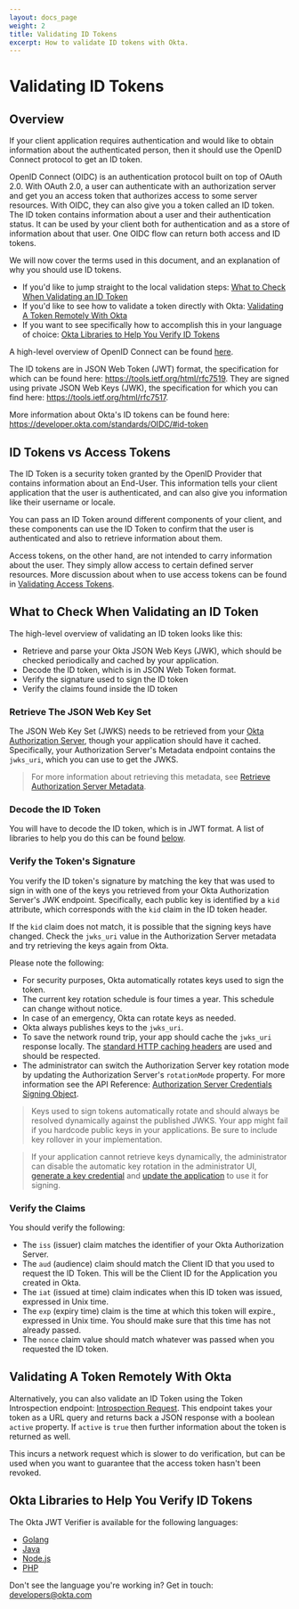 ```yaml
---
layout: docs_page
weight: 2
title: Validating ID Tokens
excerpt: How to validate ID tokens with Okta.
---
```


# Validating ID Tokens

## Overview

If your client application requires authentication and would like to obtain information about the authenticated person, then it should use the OpenID Connect protocol to get an ID token.

OpenID Connect (OIDC) is an authentication protocol built on top of OAuth 2.0. With OAuth 2.0, a user can authenticate with an authorization server and get you an access token that authorizes access to some server resources. With OIDC, they can also give you a token called an ID token. The ID token contains information about a user and their authentication status. It can be used by your client both for authentication and as a store of information about that user. One OIDC flow can return both access and ID tokens.

We will now cover the terms used in this document, and an explanation of why you should use ID tokens.

- If you'd like to jump straight to the local validation steps: [What to Check When Validating an ID Token](#what-to-check-when-validating-an-id-token)
- If you'd like to see how to validate a token directly with Okta: [Validating A Token Remotely With Okta](#validating-a-token-remotely-with-okta)
- If you want to see specifically how to accomplish this in your language of choice: [Okta Libraries to Help You Verify ID Tokens](#okta-libraries-to-help-you-verify-id-tokens)

A high-level overview of OpenID Connect can be found [here](/authentication-guide/auth-overview/#openid-connect).

The ID tokens are in JSON Web Token (JWT) format, the specification for which can be found here: <https://tools.ietf.org/html/rfc7519>. They are signed using private JSON Web Keys (JWK), the specification for which you can find here: <https://tools.ietf.org/html/rfc7517>.

More information about Okta's ID tokens can be found here: <https://developer.okta.com/standards/OIDC/#id-token>

## ID Tokens vs Access Tokens

The ID Token is a security token granted by the OpenID Provider that contains information about an End-User. This information tells your client application that the user is authenticated, and can also give you information like their username or locale.

You can pass an ID Token around different components of your client, and these components can use the ID Token to confirm that the user is authenticated and also to retrieve information about them.

Access tokens, on the other hand, are not intended to carry information about the user. They simply allow access to certain defined server resources. More discussion about when to use access tokens can be found in [Validating Access Tokens](validating-access-tokens).

## What to Check When Validating an ID Token

The high-level overview of validating an ID token looks like this:

- Retrieve and parse your Okta JSON Web Keys (JWK), which should be checked periodically and cached by your application.
- Decode the ID token, which is in JSON Web Token format.
- Verify the signature used to sign the ID token
- Verify the claims found inside the ID token

### Retrieve The JSON Web Key Set

The JSON Web Key Set (JWKS) needs to be retrieved from your [Okta Authorization Server](/authentication-guide/implementing-authentication/set-up-authz-server), though your application should have it cached. Specifically, your Authorization Server's Metadata endpoint contains the `jwks_uri`, which you can use to get the JWKS.

> For more information about retrieving this metadata, see [Retrieve Authorization Server Metadata](/docs/api/resources/oidc#well-knownoauth-authorization-server).

### Decode the ID Token

You will have to decode the ID token, which is in JWT format. A list of libraries to help you do this can be found [below](#okta-libraries-to-help-you-verify-id-tokens).

### Verify the Token's Signature

You verify the ID token's signature by matching the key that was used to sign in with one of the keys you retrieved from your Okta Authorization Server's JWK endpoint. Specifically, each public key is identified by a `kid` attribute, which corresponds with the `kid` claim in the ID token header.

If the `kid` claim does not match, it is possible that the signing keys have changed. Check the `jwks_uri` value in the Authorization Server metadata and try retrieving the keys again from Okta.

Please note the following:

- For security purposes, Okta automatically rotates keys used to sign the token.
- The current key rotation schedule is four times a year. This schedule can change without notice.
- In case of an emergency, Okta can rotate keys as needed.
- Okta always publishes keys to the `jwks_uri`.
- To save the network round trip, your app should cache the `jwks_uri` response locally. The [standard HTTP caching headers](https://developer.mozilla.org/en-US/docs/Web/HTTP/Headers/Cache-Control) are used and should be respected.
- The administrator can switch the Authorization Server key rotation mode by updating the Authorization Server's `rotationMode` property. For more information see the API Reference: [Authorization Server Credentials Signing Object](/docs/api/resources/authorization-servers#credentials-object).

> Keys used to sign tokens automatically rotate and should always be resolved dynamically against the published JWKS. Your app might fail if you hardcode public keys in your applications. Be sure to include key rollover in your implementation.

> If your application cannot retrieve keys dynamically, the administrator can disable the automatic key rotation in the administrator UI, [generate a key credential](/docs/api/resources/apps#generate-new-application-key-credential) and [update the application](/docs/api/resources/apps#update-key-credential-for-application) to use it for signing.

### Verify the Claims

You should verify the following:

- The `iss` (issuer) claim matches the identifier of your Okta Authorization Server.
- The `aud` (audience) claim should match the Client ID that you used to request the ID Token. This will be the Client ID for the Application you created in Okta.
- The `iat` (issued at time) claim indicates when this ID token was issued, expressed in Unix time.
- The `exp` (expiry time) claim is the time at which this token will expire., expressed in Unix time. You should make sure that this time has not already passed.
- The `nonce` claim value should match whatever was passed when you requested the ID token.

## Validating A Token Remotely With Okta

Alternatively, you can also validate an ID Token using the Token Introspection endpoint: [Introspection Request](/docs/api/resources/oidc#introspect). This endpoint takes your token as a URL query and returns back a JSON response with a boolean `active` property. If `active` is `true` then further information about the token is returned as well.

This incurs a network request which is slower to do verification, but can be used when you want to guarantee that the access token hasn't been revoked.

## Okta Libraries to Help You Verify ID Tokens

The Okta JWT Verifier is available for the following languages:

- [Golang](https://github.com/okta/okta-jwt-verifier-golang)
- [Java](https://github.com/okta/okta-jwt-verifier-java)
- [Node.js](https://github.com/okta/okta-oidc-js/tree/master/packages/jwt-verifier)
- [PHP](https://github.com/okta/okta-jwt-verifier-php)

Don't see the language you're working in? Get in touch: <developers@okta.com>